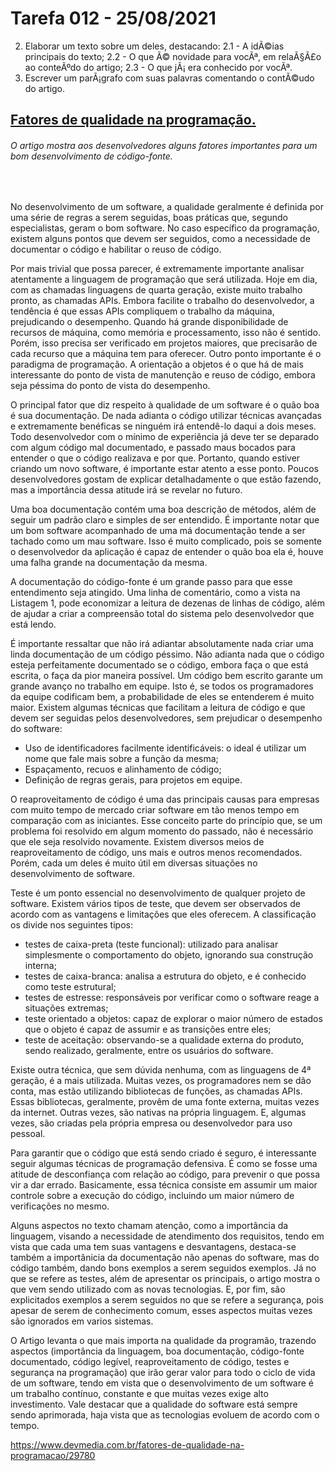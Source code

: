 # Tarefa 012 - 25/08/2021

2. Elaborar um texto sobre um deles, destacando:
    2.1 - A idÃ©ias principais do texto;
    2.2 - O que Ã© novidade para vocÃª, em relaÃ§Ã£o ao conteÃºdo do artigo;
    2.3 - O que jÃ¡ era conhecido por vocÃª.
3. Escrever um parÃ¡grafo com suas palavras comentando o contÃ©udo do artigo.

## [Fatores de qualidade na programação.](https://www.devmedia.com.br/fatores-de-qualidade-na-programacao/29780)

###### O artigo mostra aos desenvolvedores alguns fatores importantes para um bom desenvolvimento de código-fonte. 

</br>

<p> No desenvolvimento de um software, a qualidade geralmente é definida por uma série de regras a serem seguidas, boas práticas que, segundo especialistas, geram o bom software. No caso específico da programação, existem alguns pontos que devem ser seguidos, como a necessidade de documentar o código e habilitar o reuso de código.</p>
   
<p> Por mais trivial que possa parecer, é extremamente importante analisar atentamente a linguagem de programação que será utilizada. Hoje em dia, com as chamadas linguagens de quarta geração, existe muito trabalho pronto, as chamadas APIs. Embora facilite o trabalho do desenvolvedor, a tendência é que essas APIs compliquem o trabalho da máquina, prejudicando o desempenho. Quando há grande disponibilidade de recursos de máquina, como memória e processamento, isso não é sentido. Porém, isso precisa ser verificado em projetos maiores, que precisarão de cada recurso que a máquina tem para oferecer. Outro ponto importante é o paradigma de programação. A orientação a objetos é o que há de mais interessante do ponto de vista de manutenção e reuso de código, embora seja péssima do ponto de vista do desempenho.</p>  

<p> O principal fator que diz respeito à qualidade de um software é o quão boa é sua documentação. De nada adianta o código utilizar técnicas avançadas e extremamente benéficas se ninguém irá entendê-lo daqui a dois meses. Todo desenvolvedor com o mínimo de experiência já deve ter se deparado com algum código mal documentado, e passado maus bocados para entender o que o código realizava e por que. Portanto, quando estiver criando um novo software, é importante estar atento a esse ponto. Poucos desenvolvedores gostam de explicar detalhadamente o que estão fazendo, mas a importância dessa atitude irá se revelar no futuro. </p>

<p> Uma boa documentação contém uma boa descrição de métodos, além de seguir um padrão claro e simples de ser entendido. É importante notar que um bom software acompanhado de uma má documentação tende a ser tachado como um mau software. Isso é muito complicado, pois se somente o desenvolvedor da aplicação é capaz de entender o quão boa ela é, houve uma falha grande na documentação da mesma. </p>

<p> A documentação do código-fonte é um grande passo para que esse entendimento seja atingido. Uma linha de comentário, como a vista na Listagem 1, pode economizar a leitura de dezenas de linhas de código, além de ajudar a criar a compreensão total do sistema pelo desenvolvedor que está lendo. </p>

<p> É importante ressaltar que não irá adiantar absolutamente nada criar uma linda documentação de um código péssimo. Não adianta nada que o código esteja perfeitamente documentado se o código, embora faça o que está escrita, o faça da pior maneira possível. Um código bem escrito garante um grande avanço no trabalho em equipe. Isto é, se todos os programadores da equipe codificam bem, a probabilidade de eles se entenderem é muito maior. Existem algumas técnicas que facilitam a leitura de código e que devem ser seguidas pelos desenvolvedores, sem prejudicar o desempenho do software:

   -  Uso de identificadores facilmente identificáveis: o ideal é utilizar um nome que fale mais sobre a função da mesma;
   -  Espaçamento, recuos e alinhamento de código;
   -  Definição de regras gerais, para projetos em equipe.</p>
   
 <p> O reaproveitamento de código é uma das principais causas para empresas com muito tempo de mercado criar software em tão menos tempo em comparação com as iniciantes. Esse conceito parte do princípio que, se um problema foi resolvido em algum momento do passado, não é necessário que ele seja resolvido novamente. Existem diversos meios de reaproveitamento de código, uns mais e outros menos recomendados. Porém, cada um deles é muito útil em diversas situações no desenvolvimento de software. </p>
 
<p> Teste é um ponto essencial no desenvolvimento de qualquer projeto de software. Existem vários tipos de teste, que devem ser observados de acordo com as vantagens e limitações que eles oferecem. A classificação os divide nos seguintes tipos: 
   
   - testes de caixa-preta (teste funcional): utilizado para analisar simplesmente o comportamento do objeto, ignorando sua construção interna;
   - testes de caixa-branca: analisa a estrutura do objeto, e é conhecido como teste estrutural;
   - testes de estresse: responsáveis por verificar como o software reage a situações extremas;
   - teste orientado a objetos: capaz de explorar o maior número de estados que o objeto é capaz de assumir e as transições entre eles;
   - teste de aceitação: observando-se a qualidade externa do produto, sendo realizado, geralmente, entre os usuários do software.</p>
   
<p> Existe outra técnica, que sem dúvida nenhuma, com as linguagens de 4ª geração, é a mais utilizada. Muitas vezes, os programadores nem se dão conta, mas estão utilizando bibliotecas de funções, as chamadas APIs. Essas bibliotecas, geralmente, provêm de uma fonte externa, muitas vezes da internet. Outras vezes, são nativas na própria linguagem. E, algumas vezes, são criadas pela própria empresa ou desenvolvedor para uso pessoal. </p>
 
<p> Para garantir que o código que está sendo criado é seguro, é interessante seguir algumas técnicas de programação defensiva. É como se fosse uma atitude de desconfiança com relação ao código, para prevenir o que possa vir a dar errado. Basicamente, essa técnica consiste em assumir um maior controle sobre a execução do código, incluindo um maior número de verificações no mesmo.</p>

<p> Alguns aspectos no texto chamam atenção, como a importância da linguagem, visando a necessidade de atendimento dos requisitos, tendo em vista que cada uma tem suas vantagens e desvantagens, destaca-se também a importânicia da documentação não apenas do software, mas do código também, dando bons exemplos a serem seguidos exemplos. Já no que se refere as testes, além de apresentar os principais, o artigo mostra o que vem sendo utilizado com as novas tecnologias. E, por fim, são explicitados exemplos a serem seguidos no que se refere a segurança, pois apesar de serem de conhecimento comum, esses aspectos muitas vezes são ignorados em varios sistemas. </p>
 
<p> O Artigo levanta o que mais importa na qualidade da programão, trazendo aspectos (importância da linguagem, boa documentação, código-fonte documentado, código legível, reaproveitamento de código, testes e segurança na programação) que irão gerar valor para todo o ciclo de vida de um software, tendo em vista que o desenvolvimento de um software é um trabalho contínuo, constante e que muitas vezes exige alto investimento. Vale destacar que a qualidade do software está sempre sendo aprimorada, haja vista que as tecnologias evoluem de acordo com o tempo.</p>



https://www.devmedia.com.br/fatores-de-qualidade-na-programacao/29780
